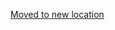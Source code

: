 [Moved to new location](https://github.com/DataTalksClub/machine-learning-zoomcamp/blob/master/02-regression/README.md)